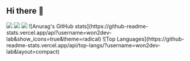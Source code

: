 ## Hi there 👋
<img src="https://capsule-render.vercel.app/api?type=venom&height=200&text=won2dev-lab&fontSize=70&color=FF5733&animate=true" />
<img src="https://capsule-render.vercel.app/api?type=venom&height=200&text=won2dev-lab&fontSize=70&color=FFFFFF&stroke=3498DB&animate=true" />
<img src="https://capsule-render.vercel.app/api?type=venom&height=200&text=won2dev-lab&fontSize=70&animate=true" />
![Anurag's GitHub stats](https://github-readme-stats.vercel.app/api?username=won2dev-lab&show_icons=true&theme=radical)
![Top Languages](https://github-readme-stats.vercel.app/api/top-langs/?username=won2dev-lab&layout=compact)
